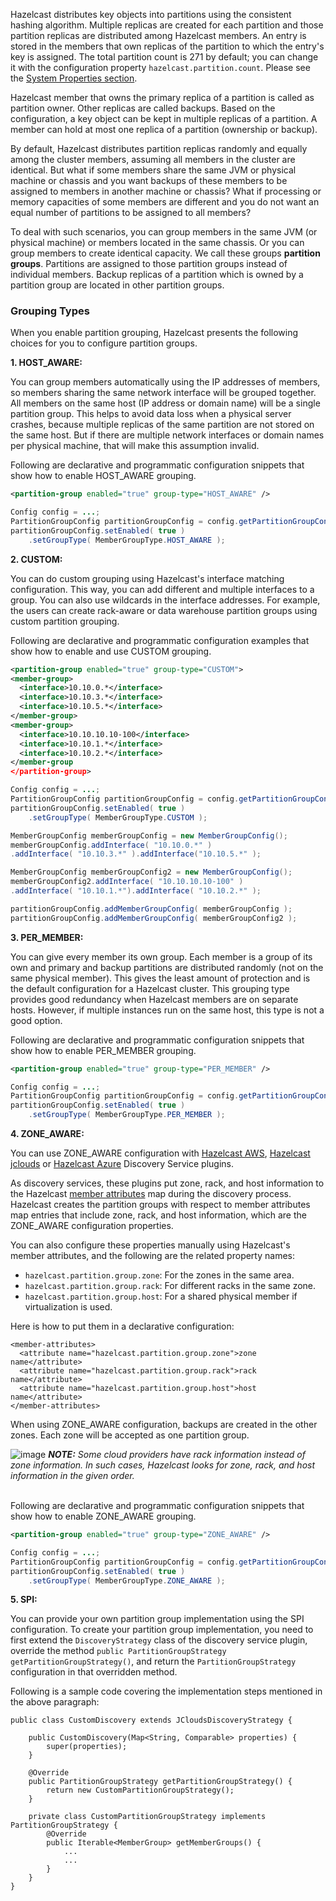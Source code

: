 

Hazelcast distributes key objects into partitions using the consistent hashing algorithm. Multiple replicas are created for each partition and those partition replicas are distributed among Hazelcast members. An entry is stored in the members that own replicas of the partition to which the entry's key is assigned. The total partition count is 271 by default; you can change it with the configuration property `hazelcast.partition.count`. Please see the [System Properties section](/2600_System_Properties).

Hazelcast member that owns the primary replica of a partition is called as partition owner. Other replicas are called backups. Based on the configuration, a key object can be kept in multiple replicas of a partition. A member can hold at most one replica of a partition (ownership or backup). 

By default, Hazelcast distributes partition replicas randomly and equally among the cluster members, assuming all members in the cluster are identical. But what if some members share the same JVM or physical machine or chassis and you want backups of these members to be assigned to members in another machine or chassis? What if processing or memory capacities of some members are different and you do not want an equal number of partitions to be assigned to all members?

To deal with such scenarios, you can group members in the same JVM (or physical machine) or members located in the same chassis. Or you can group members to create identical capacity. We call these groups **partition groups**. Partitions are assigned to those partition groups instead of individual members. Backup replicas of a partition which is owned by a partition group are located in other partition groups.

### Grouping Types

When you enable partition grouping, Hazelcast presents the following choices for you to configure partition groups.

**1. HOST_AWARE:** 

You can group members automatically using the IP addresses of members, so members sharing the same network interface will be grouped together. All members on the same host (IP address or domain name) will be a single partition group. This helps to avoid data loss when a physical server crashes, because multiple replicas of the same partition are not stored on the same host. But if there are multiple network interfaces or domain names per physical machine, that will make this assumption invalid.

Following are declarative and programmatic configuration snippets that show how to enable HOST_AWARE grouping.

```xml
<partition-group enabled="true" group-type="HOST_AWARE" />
```

```java
Config config = ...;
PartitionGroupConfig partitionGroupConfig = config.getPartitionGroupConfig();
partitionGroupConfig.setEnabled( true )
    .setGroupType( MemberGroupType.HOST_AWARE );
```

**2. CUSTOM:**

You can do custom grouping using Hazelcast's interface matching configuration. This way, you can add different and multiple interfaces to a group. You can also use wildcards in the interface addresses. For example, the users can create rack-aware or data warehouse partition groups using custom partition grouping.

Following are declarative and programmatic configuration examples that show how to enable and use CUSTOM grouping.

```xml
<partition-group enabled="true" group-type="CUSTOM">
<member-group>
  <interface>10.10.0.*</interface>
  <interface>10.10.3.*</interface>
  <interface>10.10.5.*</interface>
</member-group>
<member-group>
  <interface>10.10.10.10-100</interface>
  <interface>10.10.1.*</interface>
  <interface>10.10.2.*</interface>
</member-group
</partition-group>
```

```java
Config config = ...;
PartitionGroupConfig partitionGroupConfig = config.getPartitionGroupConfig();
partitionGroupConfig.setEnabled( true )
    .setGroupType( MemberGroupType.CUSTOM );

MemberGroupConfig memberGroupConfig = new MemberGroupConfig();
memberGroupConfig.addInterface( "10.10.0.*" )
.addInterface( "10.10.3.*" ).addInterface("10.10.5.*" );

MemberGroupConfig memberGroupConfig2 = new MemberGroupConfig();
memberGroupConfig2.addInterface( "10.10.10.10-100" )
.addInterface( "10.10.1.*").addInterface( "10.10.2.*" );

partitionGroupConfig.addMemberGroupConfig( memberGroupConfig );
partitionGroupConfig.addMemberGroupConfig( memberGroupConfig2 );
```

**3. PER_MEMBER:**

You can give every member its own group. Each member is a group of its own and primary and backup partitions are distributed randomly (not on the same physical member). This gives the least amount of protection and is the default configuration for a Hazelcast cluster. This grouping type provides good redundancy when Hazelcast members are on separate hosts. However, if multiple instances run on the same host, this type is not a good option. 

Following are declarative and programmatic configuration snippets that show how to enable PER_MEMBER grouping.


```xml
<partition-group enabled="true" group-type="PER_MEMBER" />
```

```java
Config config = ...;
PartitionGroupConfig partitionGroupConfig = config.getPartitionGroupConfig();
partitionGroupConfig.setEnabled( true )
    .setGroupType( MemberGroupType.PER_MEMBER );
```

**4. ZONE_AWARE:**

You can use ZONE_AWARE configuration with [Hazelcast AWS](https://github.com/hazelcast/hazelcast-aws), [Hazelcast jclouds](https://github.com/hazelcast/hazelcast-jclouds) or [Hazelcast Azure](https://github.com/hazelcast/hazelcast-azure) Discovery Service plugins. 

As discovery services, these plugins put zone, rack, and host information to the Hazelcast [member attributes](/17_Management/03_Cluster_Utilities/05_Defining_Member_Attributes.md) map during the discovery process. Hazelcast creates the partition groups with respect to member attributes map entries that include zone, rack, and host information, which are the ZONE_AWARE configuration properties.

You can also configure these properties manually using Hazelcast's member attributes, and the following are the related property names:

- `hazelcast.partition.group.zone`: For the zones in the same area.
- `hazelcast.partition.group.rack`: For different racks in the same zone.
- `hazelcast.partition.group.host`: For a shared physical member if virtualization is used.

Here is how to put them in a declarative configuration:

```
<member-attributes>
  <attribute name="hazelcast.partition.group.zone">zone name</attribute>
  <attribute name="hazelcast.partition.group.rack">rack name</attribute>
  <attribute name="hazelcast.partition.group.host">host name</attribute>
</member-attributes>
```

When using ZONE_AWARE configuration, backups are created in the other zones. Each zone will be accepted as one partition group.

![image](../images/NoteSmall.jpg) ***NOTE:*** *Some cloud providers have rack information instead of zone information. In such cases, Hazelcast looks for zone, rack, and host information in the given order.*
<br></br>

Following are declarative and programmatic configuration snippets that show how to enable ZONE_AWARE grouping.

```xml
<partition-group enabled="true" group-type="ZONE_AWARE" />
```

```java
Config config = ...;
PartitionGroupConfig partitionGroupConfig = config.getPartitionGroupConfig();
partitionGroupConfig.setEnabled( true )
    .setGroupType( MemberGroupType.ZONE_AWARE );
```


**5. SPI:**

You can provide your own partition group implementation using the SPI configuration. To create your partition group implementation, you need to first extend the `DiscoveryStrategy` class of the discovery service plugin, override the method `public PartitionGroupStrategy getPartitionGroupStrategy()`, and return the `PartitionGroupStrategy` configuration in that overridden method. 

Following is a sample code covering the implementation steps mentioned in the above paragraph: 

```
public class CustomDiscovery extends JCloudsDiscoveryStrategy {

    public CustomDiscovery(Map<String, Comparable> properties) {
        super(properties);
    }
    
    @Override
    public PartitionGroupStrategy getPartitionGroupStrategy() {
        return new CustomPartitionGroupStrategy();
    }

    private class CustomPartitionGroupStrategy implements PartitionGroupStrategy {
        @Override
        public Iterable<MemberGroup> getMemberGroups() {
            ...
            ...
        }
    }
}

```
